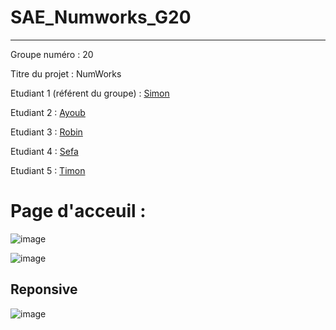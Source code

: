 # SAE_Numworks_G20
***
Groupe numéro : 20

Titre du projet : NumWorks 

Etudiant 1 (référent du groupe) :  [Simon](mailto:simon.bonnin@edu.univ-fcomte.fr?subject=SAE_1_05_06)

Etudiant 2 : [Ayoub](mailto:ayoub.tajani@edu.univ-fcomte.fr?subject=SAE_1_05_06) 

Etudiant 3 : [Robin](mailto:robin.cassard@edu.univ-fcomte.fr?subject=SAE_1_05_06) 

Etudiant 4 : [Sefa](mailto:sefa.tas@edu.univ-fcomte.fr?subject=SAE_1_05_06) 

Etudiant 5 : [Timon](mailto:timon.dubreuil@edu.univ-fcomte.fr?subject=SAE_1_05_06) 

# Page d'acceuil :
![image](https://user-images.githubusercontent.com/89230848/194497968-716a2464-8a6b-48c7-91d7-5848a61077ae.png)

![image](https://user-images.githubusercontent.com/89230848/194498101-38f5a4d9-1304-4bc3-9223-27893485d188.png)

## Reponsive 
![image](https://user-images.githubusercontent.com/89230848/194498437-37505042-77ce-4999-a596-9a3513f437e2.png)



